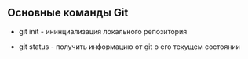 ## Основные команды Git


* git init - ининциализация локального репозитория

* git status - получить информацию от git о его текущем состоянии